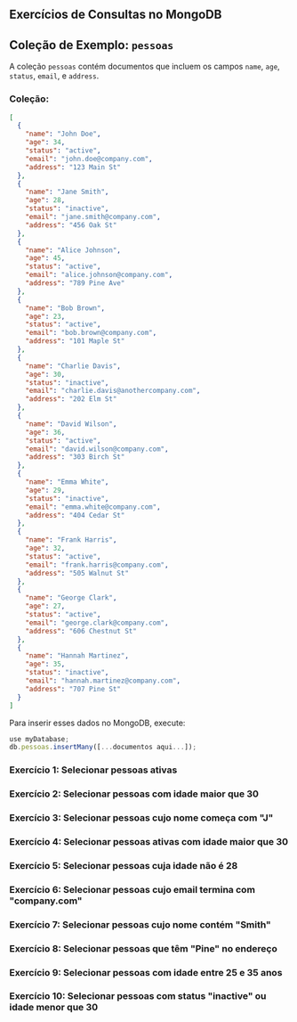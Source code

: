 ## Exercícios de Consultas no MongoDB

## Coleção de Exemplo: `pessoas`

A coleção `pessoas` contém documentos que incluem os campos `name`, `age`, `status`, `email`, e `address`. 

### **Coleção:**

```json
[
  {
    "name": "John Doe",
    "age": 34,
    "status": "active",
    "email": "john.doe@company.com",
    "address": "123 Main St"
  },
  {
    "name": "Jane Smith",
    "age": 28,
    "status": "inactive",
    "email": "jane.smith@company.com",
    "address": "456 Oak St"
  },
  {
    "name": "Alice Johnson",
    "age": 45,
    "status": "active",
    "email": "alice.johnson@company.com",
    "address": "789 Pine Ave"
  },
  {
    "name": "Bob Brown",
    "age": 23,
    "status": "active",
    "email": "bob.brown@company.com",
    "address": "101 Maple St"
  },
  {
    "name": "Charlie Davis",
    "age": 30,
    "status": "inactive",
    "email": "charlie.davis@anothercompany.com",
    "address": "202 Elm St"
  },
  {
    "name": "David Wilson",
    "age": 36,
    "status": "active",
    "email": "david.wilson@company.com",
    "address": "303 Birch St"
  },
  {
    "name": "Emma White",
    "age": 29,
    "status": "inactive",
    "email": "emma.white@company.com",
    "address": "404 Cedar St"
  },
  {
    "name": "Frank Harris",
    "age": 32,
    "status": "active",
    "email": "frank.harris@company.com",
    "address": "505 Walnut St"
  },
  {
    "name": "George Clark",
    "age": 27,
    "status": "active",
    "email": "george.clark@company.com",
    "address": "606 Chestnut St"
  },
  {
    "name": "Hannah Martinez",
    "age": 35,
    "status": "inactive",
    "email": "hannah.martinez@company.com",
    "address": "707 Pine St"
  }
]
```

Para inserir esses dados no MongoDB, execute:

```javascript 
use myDatabase;
db.pessoas.insertMany([...documentos aqui...]);
```

### **Exercício 1: Selecionar pessoas ativas**

### **Exercício 2: Selecionar pessoas com idade maior que 30**

### **Exercício 3: Selecionar pessoas cujo nome começa com "J"**

### **Exercício 4: Selecionar pessoas ativas com idade maior que 30**

### **Exercício 5: Selecionar pessoas cuja idade não é 28**

### **Exercício 6: Selecionar pessoas cujo email termina com "company.com"**

### **Exercício 7: Selecionar pessoas cujo nome contém "Smith"**

### **Exercício 8: Selecionar pessoas que têm "Pine" no endereço**

### **Exercício 9: Selecionar pessoas com idade entre 25 e 35 anos**

### **Exercício 10: Selecionar pessoas com status "inactive" ou idade menor que 30**


